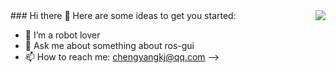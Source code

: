 <img align="right" src="https://github-readme-stats.vercel.app/api?username=chengyangkj&show_icons=true&icon_color=CE1D2D&text_color=718096&bg_color=ffffff&hide_title=true" />
### Hi there 👋
Here are some ideas to get you started:

- 🔭 I’m a robot lover
- 💬 Ask me about something about ros-gui
- 📫 How to reach me: chengyangkj@qq.com
-->
